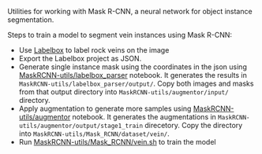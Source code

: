 Utilities for working with Mask R-CNN, a neural network for object instance segmentation.


Steps to train a model to segment vein instances using Mask R-CNN:
* Use [Labelbox](http://labelbox.io) to label rock veins on the image
* Export the Labelbox project as JSON.
* Generate single instance mask using the coordinates in the json using [MaskRCNN-utils/labelbox_parser](labelbox_parser/Labelbox%20JSON%20to%20Instance%20Mask.ipynb) notebook. It generates the results in `MaskRCNN-utils/labelbox_parser/output/`. Copy both images and masks from that output directory into `MaskRCNN-utils/augmentor/input/` directory.
* Apply augmentation to generate more samples using [MaskRCNN-utils/augmentor](augmentor/augmentor.ipynb) notebook. It generates the augmentations in `MaskRCNN-utils/augmentor/output/stage1_train` direcetory. Copy the directory into `MaskRCNN-utils/Mask_RCNN/dataset/vein/`.
* Run [MaskRCNN-utils/Mask_RCNN/vein.sh](Mask_RCNN/vein.sh) to train the model
